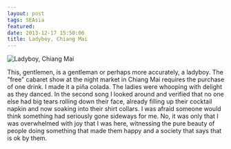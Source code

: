 ```yaml
---
layout: post
tags: SEAsia
featured: 
date: 2013-12-17 15:50:00
title: Ladyboy, Chiang Mai
---
```

![Ladyboy, Chiang Mai](http://personandplace.s3.amazonaws.com/2013-12-17-chiangmai-ladyboy.jpg)

This, gentlemen, is a gentleman or perhaps more accurately, a ladyboy. The "free" cabaret show at the night market in Chiang Mai requires the purchase of one drink. I made it a piña colada. The ladies were whooping with delight as they danced. In the second song I looked around and verified that no one else had big tears rolling down their face, already filling up their cocktail napkin and now soaking into their shirt collars. I was afraid someone would think something had seriously gone sideways for me. No, it was only that I was overwhelmed with joy that I was here, witnessing the pure beauty of people doing something that made them happy and a society that says that is ok by them.

